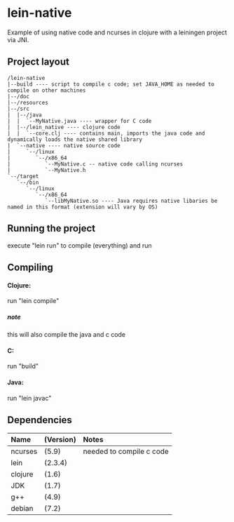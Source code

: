 lein-native
==========

Example of using native code and ncurses in clojure with a leiningen project via JNI.

 
 
## Project layout

``` 
/lein-native
|--build ---- script to compile c code; set JAVA_HOME as needed to compile on other machines
|--/doc
|--/resources
|--/src
|  |--/java
|  |  `--MyNative.java ---- wrapper for C code
|  |--/lein_native ---- clojure code
|  |  `--core.clj ---- contains main, imports the java code and dynamically loads the native shared library
|  `--native ---- native source code
|     `--/linux
|        `--/x86_64
|           `--MyNative.c -- native code calling ncurses
|           `--MyNative.h
`--/target
   `--/bin
      `--/linux
         `--/x86_64
            `--libMyNative.so ---- Java requires native libaries be named in this format (extension will vary by OS)
```
 
## Running the project
 
execute "lein run" to compile (everything) and run

## Compiling
#### Clojure: 
run "lein compile"
##### note
this will also compile the java and c code
#### C:
run "build"
#### Java: 
run "lein javac"


 
## Dependencies
 
 Name    |(Version)      | Notes
:--------|:--------------|:-----------
 ncurses |(5.9)          | needed to compile c code
 lein    |(2.3.4)        |  
 clojure |(1.6)          | 
 JDK     |(1.7)          |
 g++     |(4.9)          | 
 debian  |(7.2)          | 


